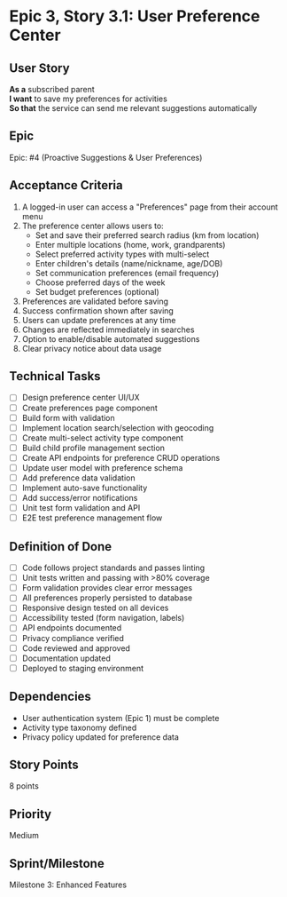 # Epic 3, Story 3.1: User Preference Center

## User Story
**As a** subscribed parent  
**I want** to save my preferences for activities  
**So that** the service can send me relevant suggestions automatically

## Epic
Epic: #4 (Proactive Suggestions & User Preferences)

## Acceptance Criteria
1. A logged-in user can access a "Preferences" page from their account menu
2. The preference center allows users to:
   - Set and save their preferred search radius (km from location)
   - Enter multiple locations (home, work, grandparents)
   - Select preferred activity types with multi-select
   - Enter children's details (name/nickname, age/DOB)
   - Set communication preferences (email frequency)
   - Choose preferred days of the week
   - Set budget preferences (optional)
3. Preferences are validated before saving
4. Success confirmation shown after saving
5. Users can update preferences at any time
6. Changes are reflected immediately in searches
7. Option to enable/disable automated suggestions
8. Clear privacy notice about data usage

## Technical Tasks
- [ ] Design preference center UI/UX
- [ ] Create preferences page component
- [ ] Build form with validation
- [ ] Implement location search/selection with geocoding
- [ ] Create multi-select activity type component
- [ ] Build child profile management section
- [ ] Create API endpoints for preference CRUD operations
- [ ] Update user model with preference schema
- [ ] Add preference data validation
- [ ] Implement auto-save functionality
- [ ] Add success/error notifications
- [ ] Unit test form validation and API
- [ ] E2E test preference management flow

## Definition of Done
- [ ] Code follows project standards and passes linting
- [ ] Unit tests written and passing with >80% coverage
- [ ] Form validation provides clear error messages
- [ ] All preferences properly persisted to database
- [ ] Responsive design tested on all devices
- [ ] Accessibility tested (form navigation, labels)
- [ ] API endpoints documented
- [ ] Privacy compliance verified
- [ ] Code reviewed and approved
- [ ] Documentation updated
- [ ] Deployed to staging environment

## Dependencies
- User authentication system (Epic 1) must be complete
- Activity type taxonomy defined
- Privacy policy updated for preference data

## Story Points
8 points

## Priority
Medium

## Sprint/Milestone
Milestone 3: Enhanced Features